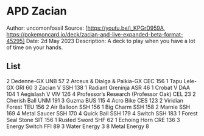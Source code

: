 # APD Zacian

Author: uncomonfossil
Source: [https://youtu.be/i_KPGrD959A, https://pokemoncard.io/deck/zacian-apd-live-expanded-beta-format-45295]
Date: 2d May 2023
Description: A deck to play when you have a lot of time on your hands.

## List

2 Dedenne-GX UNB 57
2 Arceus & Dialga & Palkia-GX CEC 156
1 Tapu Lele-GX GRI 60
3 Zacian V SSH 138
1 Radiant Greninja ASR 46
1 Crobat V DAA 104
1 Aegislash V VIV 126
4 Professor’s Research (Professor Oak) CEL 23
2 Cherish Ball UNM 191
3 Guzma BUS 115
4 Acro Bike CES 123
2 Viridian Forest TEU 156
2 Air Balloon SSH 156
1 Big Charm SSH 158
2 Marnie SSH 169
4 Metal Saucer SSH 170
4 Quick Ball SSH 179
4 Switch SSH 183
1 Forest Seal Stone SIT 156
1 Rusted Sword SHF 62
1 Echoing Horn CRE 136
3 Energy Switch FFI 89
3 Water Energy 3
8 Metal Energy 8
